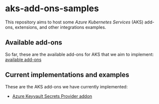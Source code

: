 # aks-add-ons-samples

This repository aims to host some *Azure Kubernetes Services* (AKS) add-ons, extensions, and other integrations examples.

## Available add-ons

So far, these are the available add-ons for AKS that we aim to implement: [available add-ons][msft-available-add-ons]

## Current implementations and examples

These are the AKS add-ons we have currently implemented:

- [Azure Keyvault Secrets Provider addon][aks-kv-integration]

<!-- Links to MSFT docs -->
[msft-available-add-ons]: https://learn.microsoft.com/en-us/azure/aks/integrations#available-add-ons
<!-- Links to other docs -->
[aks-kv-integration]: ./documentation/kv-secrets-provider/README.md